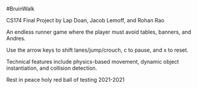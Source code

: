 #BruinWalk

CS174 Final Project by Lap Doan, Jacob Lemoff, and Rohan Rao

An endless runner game where the player must avoid tables, banners, and Andres.

Use the arrow keys to shift lanes/jump/crouch, c to pause, and x to reset.

Technical features include physics-based movement, dynamic object instantiation, and collision detection.

Rest in peace holy red ball of testing 2021-2021
